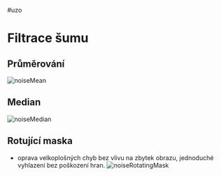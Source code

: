#uzo 
# Filtrace šumu
## Průměrování
![noiseMean](https://user-images.githubusercontent.com/46580540/170126797-5fb00d81-fc9d-4bd7-b9d1-f40bca73eee5.png)

## Median
![noiseMedian](https://user-images.githubusercontent.com/46580540/170126929-c293b391-24ca-4440-a436-8757b9024f42.png)

## Rotující maska
- oprava velkoplošných chyb bez vlivu na zbytek obrazu,
jednoduché vyhlazení bez poškození hran. 
![noiseRotatingMask](https://user-images.githubusercontent.com/46580540/170127841-a8279db1-245d-4d6a-bab2-244baa9a7480.png)
